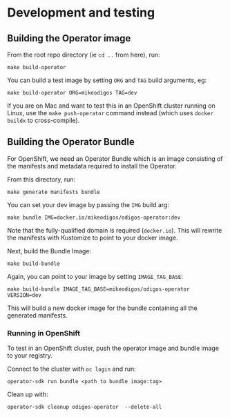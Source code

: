# Development and testing

## Building the Operator image

From the root repo directory (ie `cd ..` from here), run:

```
make build-operator
```

You can build a test image by setting `ORG` and `TAG` build arguments, eg:

```
make build-operator ORG=mikeodigos TAG=dev
```

If you are on Mac and want to test this in an OpenShift cluster running on Linux, use the
`make push-operator` command instead (which uses `docker buildx` to cross-compile).

## Building the Operator Bundle

For OpenShift, we need an Operator Bundle which is an image consisting of the manifests
and metadata required to install the Operator.

From this directory, run:

```
make generate manifests bundle
```

You can set your dev image by passing the `IMG` build arg:

```
make bundle IMG=docker.io/mikeodigos/odigos-operator:dev
```

Note that the fully-qualified domain is required (`docker.io`). This will rewrite the manifests
with Kustomize to point to your docker image.

Next, build the Bundle Image:

```
make build-bundle
```

Again, you can point to your image by setting `IMAGE_TAG_BASE`:

```
make build-bundle IMAGE_TAG_BASE=mikeodigos/odigos-operator VERSION=dev
```

This will build a new docker image for the bundle containing all the generated manifests.

### Running in OpenShift

To test in an OpenShift cluster, push the operator image and bundle image to your registry.

Connect to the cluster with `oc login` and run:

```
operator-sdk run bundle <path to bundle image:tag>
```

Clean up with:

```
operator-sdk cleanup odigos-operator  --delete-all
```
